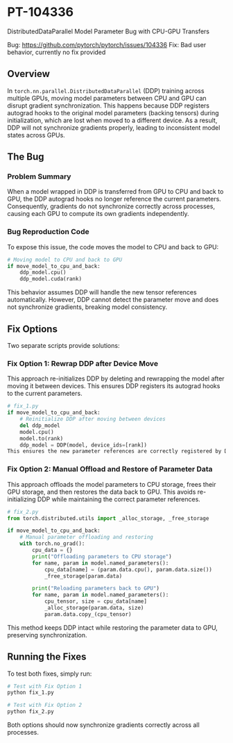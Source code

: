 # PT-104336 

DistributedDataParallel Model Parameter Bug with CPU-GPU Transfers

Bug: https://github.com/pytorch/pytorch/issues/104336
Fix: Bad user behavior, currently no fix provided

## Overview

In `torch.nn.parallel.DistributedDataParallel` (DDP) training across multiple GPUs, moving model parameters between CPU and GPU can disrupt gradient synchronization. This happens because DDP registers autograd hooks to the original model parameters (backing tensors) during initialization, which are lost when moved to a different device. As a result, DDP will not synchronize gradients properly, leading to inconsistent model states across GPUs.

## The Bug

### Problem Summary
When a model wrapped in DDP is transferred from GPU to CPU and back to GPU, the DDP autograd hooks no longer reference the current parameters. Consequently, gradients do not synchronize correctly across processes, causing each GPU to compute its own gradients independently.

### Bug Reproduction Code

To expose this issue, the code moves the model to CPU and back to GPU:

```python
# Moving model to CPU and back to GPU
if move_model_to_cpu_and_back:
    ddp_model.cpu()
    ddp_model.cuda(rank)
```
This behavior assumes DDP will handle the new tensor references automatically. However, DDP cannot detect the parameter move and does not synchronize gradients, breaking model consistency.

## Fix Options
Two separate scripts provide solutions:

### Fix Option 1: Rewrap DDP after Device Move
This approach re-initializes DDP by deleting and rewrapping the model after moving it between devices. This ensures DDP registers its autograd hooks to the current parameters.

```python
# fix_1.py
if move_model_to_cpu_and_back:
    # Reinitialize DDP after moving between devices
    del ddp_model
    model.cpu()
    model.to(rank)
    ddp_model = DDP(model, device_ids=[rank])
This ensures the new parameter references are correctly registered by DDP, enabling synchronization.
```
### Fix Option 2: Manual Offload and Restore of Parameter Data
This approach offloads the model parameters to CPU storage, frees their GPU storage, and then restores the data back to GPU. This avoids re-initializing DDP while maintaining the correct parameter references.

```python
# fix_2.py
from torch.distributed.utils import _alloc_storage, _free_storage

if move_model_to_cpu_and_back:
    # Manual parameter offloading and restoring
    with torch.no_grad():
        cpu_data = {}
        print("Offloading parameters to CPU storage")
        for name, param in model.named_parameters():
            cpu_data[name] = (param.data.cpu(), param.data.size())
            _free_storage(param.data)

        print("Reloading parameters back to GPU")
        for name, param in model.named_parameters():
            cpu_tensor, size = cpu_data[name]
            _alloc_storage(param.data, size)
            param.data.copy_(cpu_tensor)
```
This method keeps DDP intact while restoring the parameter data to GPU, preserving synchronization.

## Running the Fixes
To test both fixes, simply run:

```bash
# Test with Fix Option 1
python fix_1.py

# Test with Fix Option 2
python fix_2.py
```
Both options should now synchronize gradients correctly across all processes.
